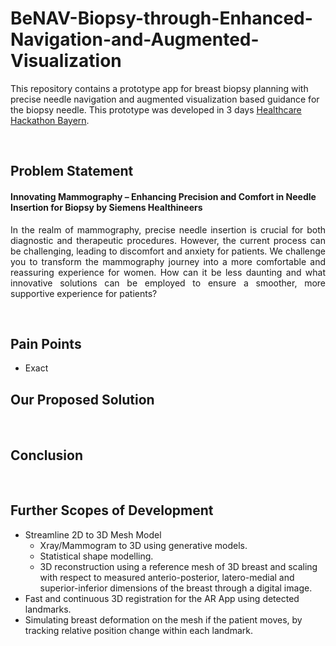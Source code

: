 # BeNAV-Biopsy-through-Enhanced-Navigation-and-Augmented-Visualization

This repository contains a prototype app for breast biopsy planning with precise needle navigation and augmented visualization based guidance for the biopsy needle. This prototype was developed in 3 days [Healthcare Hackathon Bayern](https://www.bayern-innovativ.de/de/veranstaltung/healthcare-hackathon-bayern-2024).

&nbsp;
&nbsp;

## Problem Statement
#### Innovating Mammography – Enhancing Precision and Comfort in Needle Insertion for Biopsy by Siemens Healthineers
<div style="text-align: justify"> In the realm of mammography, precise needle insertion is crucial for both diagnostic and therapeutic procedures. However, the current process can be challenging, leading to discomfort and anxiety for patients. We challenge you to transform the mammography journey into a more comfortable and reassuring experience for women. How can it be less daunting and what innovative solutions can be employed to ensure a smoother, more supportive experience for patients? </div>

&nbsp;
&nbsp;

## Pain Points 
- Exact


## Our Proposed Solution



&nbsp;
&nbsp;

## Conclusion



&nbsp;
&nbsp;

## Further Scopes of Development
- Streamline 2D to 3D Mesh Model
  - Xray/Mammogram to 3D using generative models.
  - Statistical shape modelling.
  - 3D reconstruction using a reference mesh of 3D breast and scaling with respect to measured anterio-posterior, latero-medial and superior-inferior dimensions of the breast through a digital image.
- Fast and continuous 3D registration for the AR App using detected landmarks.
- Simulating breast deformation on the mesh if the patient moves, by tracking relative position change within each landmark.



